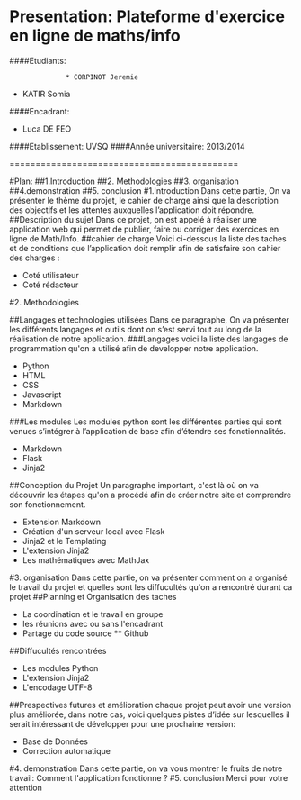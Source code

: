 
Presentation:
Plateforme d'exercice en ligne de maths/info
============================================
####Etudiants:

                  * CORPINOT Jeremie
   * KATIR Somia

####Encadrant:

   * Luca DE FEO

####Etablissement: UVSQ
####Année universitaire: 2013/2014

============================================

#Plan:
##1.Introduction
##2. Methodologies
##3. organisation
##4.demonstration
##5. conclusion
#1.Introduction
Dans cette partie, On va présenter le thème du projet, le cahier de charge ainsi que la description des objectifs et les attentes auxquelles l’application doit répondre.
##Description du sujet
Dans ce projet, on est appelé à réaliser une application web qui permet de publier, faire ou corriger des exercices en ligne de Math/Info. 
##cahier de charge
Voici ci-dessous la liste des taches et de conditions que l’application doit  remplir afin de satisfaire son cahier des charges :
* Coté utilisateur
* Coté rédacteur 

#2. Methodologies

##Langages et technologies utilisées
Dans ce paragraphe, On va présenter les différents langages et outils dont on s’est servi tout au long de la réalisation de notre application. 
###Langages 
voici la liste des langages de programmation qu'on a utilisé afin de developper notre application.
* Python
* HTML
* CSS
* Javascript
* Markdown

###Les modules
Les modules python sont les différentes parties qui sont venues s’intégrer à l’application de base afin d’étendre ses fonctionnalités.
* Markdown
* Flask
* Jinja2

##Conception du Projet
Un paragraphe important, c'est là où on va découvrir les étapes qu'on a procédé afin de créer notre site et comprendre son fonctionnement.
* Extension Markdown
* Création d'un serveur local avec Flask
* Jinja2 et le Templating
* L'extension Jinja2
* Les mathématiques avec MathJax

#3. organisation
Dans cette partie, on va présenter comment on a organisé le travail du projet et quelles sont les diffucultés qu'on a rencontré durant ca projet
##Planning et Organisation des taches
* La coordination et le travail en groupe
* les réunions avec ou sans l'encadrant
* Partage du code source 
** Github

##Diffucultés rencontrées 
* Les modules Python
* L'extension Jinja2
* L'encodage UTF-8

##Prespectives futures et amélioration
chaque projet peut avoir une version plus améliorée, dans notre cas, voici quelques pistes d’idée sur lesquelles il serait intéressant de développer pour une prochaine version:
* Base de Données
* Correction automatique

#4. demonstration
Dans cette partie, on va vous montrer le fruits de notre travail: Comment l'application fonctionne ?
#5. conclusion
Merci pour votre attention 


